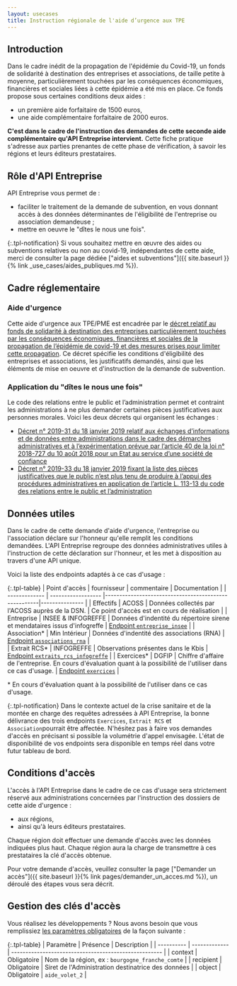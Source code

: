 ```yaml
---
layout: usecases
title: Instruction régionale de l'aide d’urgence aux TPE 
---
```


## Introduction

Dans le cadre inédit de la propagation de l'épidémie du Covid-19, un fonds de solidarité à destination des entreprises et associations, de taille petite à moyenne, particulièrement touchées par les conséquences économiques, financières et sociales liées à cette épidémie a été mis en place.
Ce fonds propose sous certaines conditions deux aides : 
- un première aide forfaitaire de 1500 euros,  
- une aide complémentaire forfaitaire de 2000 euros.

**C'est dans le cadre de l'instruction des demandes de cette seconde aide complémentaire qu'API Entreprise intervient.**
Cette fiche pratique s'adresse aux parties prenantes de cette phase de vérification, à savoir les régions et leurs éditeurs prestataires.

## Rôle d'API Entreprise 

API Entreprise vous permet de : 
- faciliter le traitement de la demande de subvention, en vous donnant accès à des données déterminantes de l'éligibilité de l'entreprise ou association demandeuse ;
- mettre en oeuvre le "dîtes le nous une fois".

{:.tpl-notification}
Si vous souhaitez mettre en œuvre des aides ou subventions relatives ou non au covid-19, indépendantes de cette aide, merci de consulter la page dédiée ["aides et subventions"]({{ site.baseurl }}{% link _use_cases/aides_publiques.md %}).

## Cadre réglementaire

### Aide d'urgence
Cette aide d'urgence aux TPE/PME est encadrée par le [décret relatif au fonds de solidarité à destination des entreprises particulièrement touchées par les conséquences économiques, financières et sociales de la propagation de l’épidémie de covid-19 et des mesures prises pour limiter cette propagation](https://www.legifrance.gouv.fr/eli/decret/2020/3/30/2020-371/jo/texte). Ce décret spécifie les conditions d'éligibilité des entreprises et associations, les justificatifs demandés, ainsi que les éléments de mise en oeuvre et d'instruction de la demande de subvention.

### Application du "dîtes le nous une fois"
Le code des relations entre le public et l’administration permet et contraint les administrations à ne plus demander certaines pièces justificatives aux personnes morales.
Voici les deux décrets qui organisent les échanges :
- [Décret n° 2019-31 du 18 janvier 2019 relatif aux échanges d’informations et de données entre administrations dans le cadre des démarches administratives et à l’expérimentation prévue par l’article 40 de la loi n° 2018-727 du 10 août 2018 pour un Etat au service d’une société de confiance](https://www.legifrance.gouv.fr/affichTexte.do?cidTexte=JORFTEXT000038029589&categorieLien=id)
- [Décret n° 2019-33 du 18 janvier 2019 fixant la liste des pièces justificatives que le public n’est plus tenu de produire à l’appui des procédures administratives en application de l’article L. 113-13 du code des relations entre le public et l’administration](https://www.legifrance.gouv.fr/affichTexte.do?cidTexte=JORFTEXT000038029642&categorieLien=id)

## Données utiles

Dans le cadre de cette demande d'aide d'urgence, l'entreprise ou l'association déclare sur l'honneur qu'elle remplit les conditions demandées.
L'API Entreprise regroupe des données administratives utiles à l'instruction de cette déclaration sur l'honneur, et les met à disposition au travers d'une API unique. 

Voici la liste des endpoints adaptés à ce cas d'usage : 

{:.tpl-table}
| Point d'accès | fournisseur        | commentaire                                          | Documentation |
| ------------- | ------------------ |------------------------------------------------------|--------------- |
| Effectifs     | ACOSS              | Données collectés par l'ACOSS auprès de la DSN.      | Ce point d'accès est en cours de réalisation                                                                                                                            |
| Entreprise    | INSEE & INFOGREFFE | Données d'indentité du répertoire sirene et mendataires issus d'infogreffe  | [Endpoint `entreprise_insee`](https://doc.entreprise.api.gouv.fr/?json#entreprises)                                                                                   |
| Association&#42;  | Min Intérieur      | Données d'indentité des associations (RNA) | [Endpoint `associations_rna`](https://doc.entreprise.api.gouv.fr/?json#associations-rna)                                                                                |                                                            
| Extrait RCS&#42;  | INFOGREFFE         | Observations présentes dans le Kbis                                                                 | [Endpoint `extraits_rcs_infogreffe`](https://doc.entreprise.api.gouv.fr/?json#infogreffe-extrait-rcs)                                           |
| Exercices&#42;     | DGFIP              | Chiffre d'affaire de l'entreprise. En cours d'évaluation quant à la possibilité de l'utiliser dans ce cas d'usage.                                                                                                           | [Endpoint `exercices`](https://doc.entreprise.api.gouv.fr/?json#exercices)                                                           |        
 
&#42; En cours d'évaluation quant à la possibilité de l'utiliser dans ce cas d'usage.

{:.tpl-notification}
Dans le contexte actuel de la crise sanitaire et de la montée en charge des requêtes adressées à API Entreprise, la bonne délivrance des trois endpoints `Exercices`, `Extrait RCS` et `Association`pourrait être affectée. N'hésitez pas à faire vos demandes d'accès en précisant si possible la volumétrie d'appel envisagée. L'état de disponibilité de vos endpoints sera disponible en temps réel dans votre futur tableau de bord. 

## Conditions d'accès

L'accès à l'API Entreprise dans le cadre de ce cas d'usage sera strictement réservé aux administrations concernées par l'instruction des dossiers de cette aide d'urgence :
- aux régions, 
- ainsi qu'à leurs éditeurs prestataires.

Chaque région doit effectuer une demande d'accès avec les données indiquées plus haut. Chaque région aura la charge de transmettre à ces prestataires la clé d'accès obtenue. 

Pour votre demande d'accès, veuillez consulter la page ["Demander un accès"]({{ site.baseurl }}{% link pages/demander_un_acces.md %}), un déroulé des étapes vous sera décrit.

## Gestion des clés d'accès

Vous réalisez les développements ?
Nous avons besoin que vous remplissiez [les paramètres obligatoires](https://doc.entreprise.api.gouv.fr/?json#param-tres-obligatoires) de la façon suivante : 

{:.tpl-table}
| Paramètre   | Présence      | Description                                           |
| ----------  | ------------- | ----------------------------------------------------- |
| context     | Obligatoire   | Nom de la région, ex : `bourgogne_franche_comte`         |
| recipient   | Obligatoire   | Siret de l'Administration destinatrice des données    |
| object      | Obligatoire   | `aide_volet_2`                                          |

